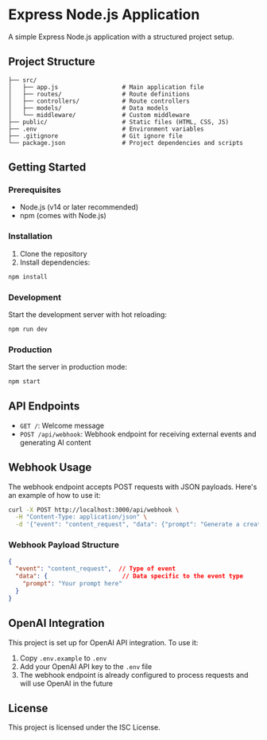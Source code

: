 # Express Node.js Application

A simple Express Node.js application with a structured project setup.

## Project Structure

```
├── src/
│   ├── app.js                  # Main application file
│   ├── routes/                 # Route definitions
│   ├── controllers/            # Route controllers
│   ├── models/                 # Data models
│   └── middleware/             # Custom middleware
├── public/                     # Static files (HTML, CSS, JS)
├── .env                        # Environment variables
├── .gitignore                  # Git ignore file
└── package.json                # Project dependencies and scripts
```

## Getting Started

### Prerequisites

- Node.js (v14 or later recommended)
- npm (comes with Node.js)

### Installation

1. Clone the repository
2. Install dependencies:

```bash
npm install
```

### Development

Start the development server with hot reloading:

```bash
npm run dev
```

### Production

Start the server in production mode:

```bash
npm start
```

## API Endpoints

- `GET /`: Welcome message
- `POST /api/webhook`: Webhook endpoint for receiving external events and generating AI content

## Webhook Usage

The webhook endpoint accepts POST requests with JSON payloads. Here's an example of how to use it:

```bash
curl -X POST http://localhost:3000/api/webhook \
  -H "Content-Type: application/json" \
  -d '{"event": "content_request", "data": {"prompt": "Generate a creative story about space exploration"}}'
```

### Webhook Payload Structure

```json
{
  "event": "content_request",  // Type of event
  "data": {                     // Data specific to the event type
    "prompt": "Your prompt here"
  }
}
```

## OpenAI Integration

This project is set up for OpenAI API integration. To use it:

1. Copy `.env.example` to `.env`
2. Add your OpenAI API key to the `.env` file
3. The webhook endpoint is already configured to process requests and will use OpenAI in the future

## License

This project is licensed under the ISC License.

